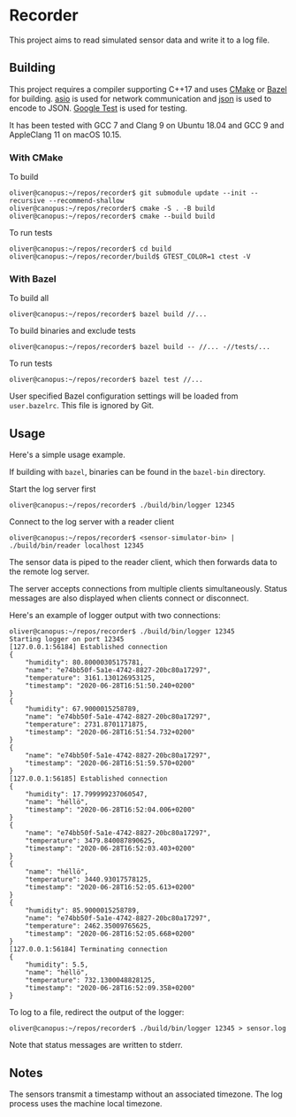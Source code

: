 # Recorder
This project aims to read simulated sensor data and write it to a log file.

## Building
This project requires a compiler supporting C++17 and uses
[CMake](https://cmake.org/) or [Bazel](https://bazel.build/) for building.
[asio](https://github.com/chriskohlhoff/asio) is used for network
communication and [json](https://github.com/nlohmann/json) is used to encode to
JSON. [Google Test](https://github.com/google/googletest) is used for testing.

It has been tested with GCC 7 and Clang 9 on Ubuntu 18.04 and GCC 9 and AppleClang 11 on macOS 10.15.

### With CMake

To build
```
oliver@canopus:~/repos/recorder$ git submodule update --init --recursive --recommend-shallow
oliver@canopus:~/repos/recorder$ cmake -S . -B build
oliver@canopus:~/repos/recorder$ cmake --build build
```

To run tests
```
oliver@canopus:~/repos/recorder$ cd build
oliver@canopus:~/repos/recorder/build$ GTEST_COLOR=1 ctest -V
```

### With Bazel
To build all
```
oliver@canopus:~/repos/recorder$ bazel build //...
```

To build binaries and exclude tests
```
oliver@canopus:~/repos/recorder$ bazel build -- //... -//tests/...
```

To run tests
```
oliver@canopus:~/repos/recorder$ bazel test //...
```

User specified Bazel configuration settings will be loaded from `user.bazelrc`.
This file is ignored by Git.

## Usage
Here's a simple usage example.

If building with `bazel`, binaries can be found in the `bazel-bin` directory.

Start the log server first
```
oliver@canopus:~/repos/recorder$ ./build/bin/logger 12345
```

Connect to the log server with a reader client
```
oliver@canopus:~/repos/recorder$ <sensor-simulator-bin> | ./build/bin/reader localhost 12345
```
The sensor data is piped to the reader client, which then forwards data to the
remote log server.

The server accepts connections from multiple clients simultaneously. Status
messages are also displayed when clients connect or disconnect.

Here's an example of logger output with two connections:
```
oliver@canopus:~/repos/recorder$ ./build/bin/logger 12345
Starting logger on port 12345
[127.0.0.1:56184] Established connection
{
    "humidity": 80.80000305175781,
    "name": "e74bb50f-5a1e-4742-8827-20bc80a17297",
    "temperature": 3161.130126953125,
    "timestamp": "2020-06-28T16:51:50.240+0200"
}
{
    "humidity": 67.9000015258789,
    "name": "e74bb50f-5a1e-4742-8827-20bc80a17297",
    "temperature": 2731.8701171875,
    "timestamp": "2020-06-28T16:51:54.732+0200"
}
{
    "name": "e74bb50f-5a1e-4742-8827-20bc80a17297",
    "timestamp": "2020-06-28T16:51:59.570+0200"
}
[127.0.0.1:56185] Established connection
{
    "humidity": 17.799999237060547,
    "name": "héllö",
    "timestamp": "2020-06-28T16:52:04.006+0200"
}
{
    "name": "e74bb50f-5a1e-4742-8827-20bc80a17297",
    "temperature": 3479.840087890625,
    "timestamp": "2020-06-28T16:52:03.403+0200"
}
{
    "name": "héllö",
    "temperature": 3440.93017578125,
    "timestamp": "2020-06-28T16:52:05.613+0200"
}
{
    "humidity": 85.9000015258789,
    "name": "e74bb50f-5a1e-4742-8827-20bc80a17297",
    "temperature": 2462.35009765625,
    "timestamp": "2020-06-28T16:52:05.668+0200"
}
[127.0.0.1:56184] Terminating connection
{
    "humidity": 5.5,
    "name": "héllö",
    "temperature": 732.1300048828125,
    "timestamp": "2020-06-28T16:52:09.358+0200"
}
```

To log to a file, redirect the output of the logger:
```
oliver@canopus:~/repos/recorder$ ./build/bin/logger 12345 > sensor.log
```
Note that status messages are written to stderr.

## Notes
The sensors transmit a timestamp without an associated timezone. The log process
uses the machine local timezone.
